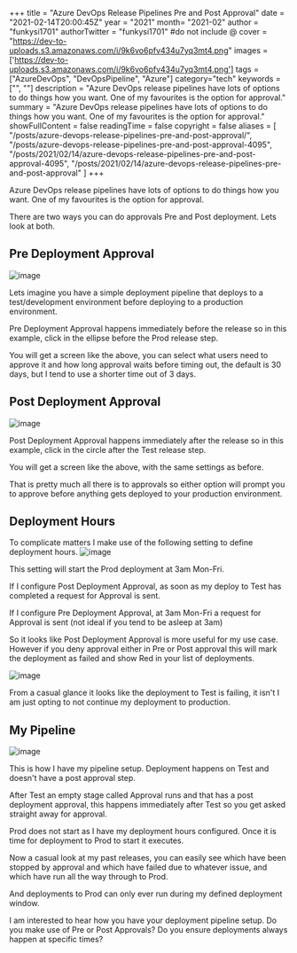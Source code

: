 +++
title = "Azure DevOps Release Pipelines Pre and Post Approval"
date = "2021-02-14T20:00:45Z"
year = "2021"
month= "2021-02"
author = "funkysi1701"
authorTwitter = "funkysi1701" #do not include @
cover = "https://dev-to-uploads.s3.amazonaws.com/i/9k6vo6pfv434u7yq3mt4.png"
images = ['https://dev-to-uploads.s3.amazonaws.com/i/9k6vo6pfv434u7yq3mt4.png']
tags = ["AzureDevOps", "DevOpsPipeline", "Azure"]
category="tech"
keywords = ["", ""]
description = "Azure DevOps release pipelines have lots of options to do things how you want. One of my favourites is the option for approval."
summary = "Azure DevOps release pipelines have lots of options to do things how you want. One of my favourites is the option for approval."
showFullContent = false
readingTime = false
copyright = false
aliases = [
    "/posts/azure-devops-release-pipelines-pre-and-post-approval/",
    "/posts/azure-devops-release-pipelines-pre-and-post-approval-4095",
    "/posts/2021/02/14/azure-devops-release-pipelines-pre-and-post-approval-4095",
    "/posts/2021/02/14/azure-devops-release-pipelines-pre-and-post-approval"
]
+++

Azure DevOps release pipelines have lots of options to do things how you want. One of my favourites is the option for approval. 

There are two ways you can do approvals Pre and Post deployment. Lets look at both.

## Pre Deployment Approval

![image](https://dev-to-uploads.s3.amazonaws.com/i/9k6vo6pfv434u7yq3mt4.png)

Lets imagine you have a simple deployment pipeline that deploys to a test/development environment before deploying to a production environment. 

Pre Deployment Approval happens immediately before the release so in this example, click in the ellipse before the Prod release step. 

You will get a screen like the above, you can select what users need to approve it and how long approval waits before timing out, the default is 30 days, but I tend to use a shorter time out of 3 days.

## Post Deployment Approval
![image](https://dev-to-uploads.s3.amazonaws.com/i/reiulrhinzqyyon6mrqi.png)
 
Post Deployment Approval happens immediately after the release so in this example, click in the circle after the Test release step.

You will get a screen like the above, with the same settings as before.

That is pretty much all there is to approvals so either option will prompt you to approve before anything gets deployed to your production environment.   

## Deployment Hours
To complicate matters I make use of the following setting to define deployment hours.
![image](https://dev-to-uploads.s3.amazonaws.com/i/aku2z0dl3m3xkvfvh7wd.png)
 
This setting will start the Prod deployment at 3am Mon-Fri. 

If I configure Post Deployment Approval, as soon as my deploy to Test has completed a request for Approval is sent.

If I configure Pre Deployment Approval, at 3am Mon-Fri a request for Approval is sent (not ideal if you tend to be asleep at 3am)

So it looks like Post Deployment Approval is more useful for my use case. However if you deny approval either in Pre or Post approval this will mark the deployment as failed and show Red in your list of deployments. 

![image](https://dev-to-uploads.s3.amazonaws.com/i/vichyb1srgc1ln85hj0o.png)

From a casual glance it looks like the deployment to Test is failing, it isn't I am just opting to not continue my deployment to production.

## My Pipeline

![image](https://dev-to-uploads.s3.amazonaws.com/i/9kprp90t59owfmsmqkcp.png)

This is how I have my pipeline setup. Deployment happens on Test and doesn't have a post approval step. 

After Test an empty stage called Approval runs and that has a post deployment approval, this happens immediately after Test so you get asked straight away for approval. 

Prod does not start as I have my deployment hours configured. Once it is time for deployment to Prod to start it executes.

Now a casual look at my past releases, you can easily see which have been stopped by approval and which have failed due to whatever issue, and which have run all the way through to Prod. 

And deployments to Prod can only ever run during my defined deployment window.

I am interested to hear how you have your deployment pipeline setup. Do you make use of Pre or Post Approvals? Do you ensure deployments always happen at specific times? 
